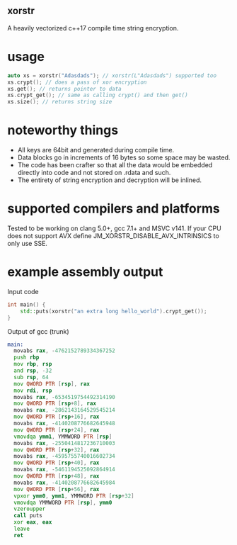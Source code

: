## xorstr
A heavily vectorized c++17 compile time string encryption.

# usage
```cpp
auto xs = xorstr("Adasdads"); // xorstr(L"Adasdads") supported too
xs.crypt(); // does a pass of xor encryption
xs.get(); // returns pointer to data
xs.crypt_get(); // same as calling crypt() and then get()
xs.size(); // returns string size
```

# noteworthy things
* All keys are 64bit and generated during compile time.
* Data blocks go in increments of 16 bytes so some space may be wasted.
* The code has been crafter so that all the data would be embedded directly into code and not stored on .rdata and such.
* The entirety of string encryption and decryption will be inlined.

# supported compilers and platforms
Tested to be working on clang 5.0+, gcc 7.1+ and MSVC v141.
If your CPU does not support AVX define JM_XORSTR_DISABLE_AVX_INTRINSICS to only use SSE.

# example assembly output
Input code
```cpp
int main() {
    std::puts(xorstr("an extra long hello_world").crypt_get());
}
```
Output of gcc (trunk)
```asm
main:
  movabs rax, -4762152789334367252
  push rbp
  mov rbp, rsp
  and rsp, -32
  sub rsp, 64
  mov QWORD PTR [rsp], rax
  mov rdi, rsp
  movabs rax, -6534519754492314190
  mov QWORD PTR [rsp+8], rax
  movabs rax, -2862143164529545214
  mov QWORD PTR [rsp+16], rax
  movabs rax, -4140208776682645948
  mov QWORD PTR [rsp+24], rax
  vmovdqa ymm1, YMMWORD PTR [rsp]
  movabs rax, -2550414817236710003
  mov QWORD PTR [rsp+32], rax
  movabs rax, -4595755740016602734
  mov QWORD PTR [rsp+40], rax
  movabs rax, -5461194525092864914
  mov QWORD PTR [rsp+48], rax
  movabs rax, -4140208776682645984
  mov QWORD PTR [rsp+56], rax
  vpxor ymm0, ymm1, YMMWORD PTR [rsp+32]
  vmovdqa YMMWORD PTR [rsp], ymm0
  vzeroupper
  call puts
  xor eax, eax
  leave
  ret
  ```

